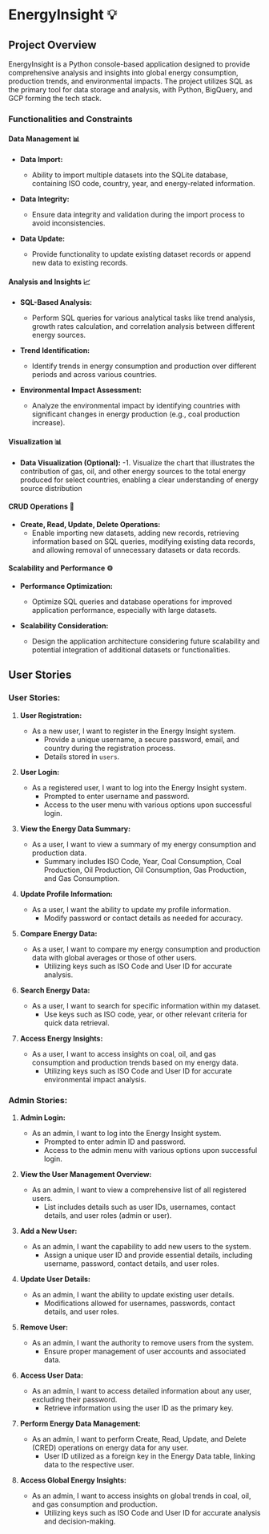 # EnergyInsight 💡

## Project Overview

EnergyInsight is a Python console-based application designed to provide comprehensive analysis and insights into global energy consumption, production trends, and environmental impacts. The project utilizes SQL as the primary tool for data storage and analysis, with Python, BigQuery, and GCP forming the tech stack.

### Functionalities and Constraints

#### Data Management 📊

- **Data Import:**
  - Ability to import multiple datasets into the SQLite database, containing ISO code, country, year, and energy-related information.

- **Data Integrity:**
  - Ensure data integrity and validation during the import process to avoid inconsistencies.

- **Data Update:**
  - Provide functionality to update existing dataset records or append new data to existing records.

#### Analysis and Insights 📈

- **SQL-Based Analysis:**
  - Perform SQL queries for various analytical tasks like trend analysis, growth rates calculation, and correlation analysis between different energy sources.

- **Trend Identification:**
  - Identify trends in energy consumption and production over different periods and across various countries.

- **Environmental Impact Assessment:**
  - Analyze the environmental impact by identifying countries with significant changes in energy production (e.g., coal production increase).

#### Visualization  📊

- **Data Visualization (Optional):**
  -1.	Visualize the chart that illustrates the contribution of gas, oil, and other energy sources to the total energy produced for select countries, enabling a clear understanding of energy source distribution

#### CRUD Operations 🔄

- **Create, Read, Update, Delete Operations:**
  - Enable importing new datasets, adding new records, retrieving information based on SQL queries, modifying existing data records, and allowing removal of unnecessary datasets or data records.

#### Scalability and Performance ⚙️

- **Performance Optimization:**
  - Optimize SQL queries and database operations for improved application performance, especially with large datasets.

- **Scalability Consideration:**
  - Design the application architecture considering future scalability and potential integration of additional datasets or functionalities.

## User Stories

### User Stories:

1. **User Registration:**
   - As a new user, I want to register in the Energy Insight system.
     - Provide a unique username, a secure password, email, and country during the registration process.
     - Details stored in `users`.

2. **User Login:**
   - As a registered user, I want to log into the Energy Insight system.
     - Prompted to enter username and password.
     - Access to the user menu with various options upon successful login.

3. **View the Energy Data Summary:**
   - As a user, I want to view a summary of my energy consumption and production data.
     - Summary includes ISO Code, Year, Coal Consumption, Coal Production, Oil Production, Oil Consumption, Gas Production, and Gas Consumption.

4. **Update Profile Information:**
   - As a user, I want the ability to update my profile information.
     - Modify password or contact details as needed for accuracy.

5. **Compare Energy Data:**
   - As a user, I want to compare my energy consumption and production data with global averages or those of other users.
     - Utilizing keys such as ISO Code and User ID for accurate analysis.

6. **Search Energy Data:**
   - As a user, I want to search for specific information within my dataset.
     - Use keys such as ISO code, year, or other relevant criteria for quick data retrieval.

7. **Access Energy Insights:**
   - As a user, I want to access insights on coal, oil, and gas consumption and production trends based on my energy data.
     - Utilizing keys such as ISO Code and User ID for accurate environmental impact analysis.

### Admin Stories:

1. **Admin Login:**
   - As an admin, I want to log into the Energy Insight system.
     - Prompted to enter admin ID and password.
     - Access to the admin menu with various options upon successful login.

2. **View the User Management Overview:**
   - As an admin, I want to view a comprehensive list of all registered users.
     - List includes details such as user IDs, usernames, contact details, and user roles (admin or user).

3. **Add a New User:**
   - As an admin, I want the capability to add new users to the system.
     - Assign a unique user ID and provide essential details, including username, password, contact details, and user roles.

4. **Update User Details:**
   - As an admin, I want the ability to update existing user details.
     - Modifications allowed for usernames, passwords, contact details, and user roles.

5. **Remove User:**
   - As an admin, I want the authority to remove users from the system.
     - Ensure proper management of user accounts and associated data.

6. **Access User Data:**
   - As an admin, I want to access detailed information about any user, excluding their password.
     - Retrieve information using the user ID as the primary key.

7. **Perform Energy Data Management:**
   - As an admin, I want to perform Create, Read, Update, and Delete (CRED) operations on energy data for any user.
     - User ID utilized as a foreign key in the Energy Data table, linking data to the respective user.

8. **Access Global Energy Insights:**
   - As an admin, I want to access insights on global trends in coal, oil, and gas consumption and production.
     - Utilizing keys such as ISO Code and User ID for accurate analysis and decision-making.
